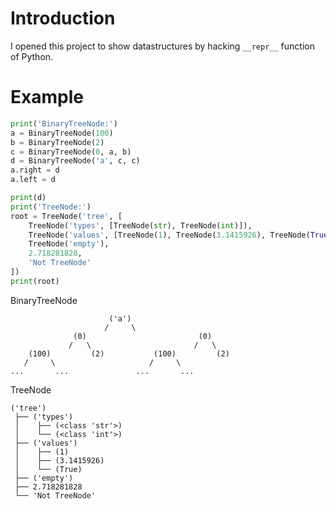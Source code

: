 # Introduction

I opened this project to show datastructures by hacking `__repr__` function of Python.

# Example


```python
print('BinaryTreeNode:')
a = BinaryTreeNode(100)
b = BinaryTreeNode(2)
c = BinaryTreeNode(0, a, b)
d = BinaryTreeNode('a', c, c)
a.right = d
a.left = d

print(d)
print('TreeNode:')
root = TreeNode('tree', [
    TreeNode('types', [TreeNode(str), TreeNode(int)]),
    TreeNode('values', [TreeNode(1), TreeNode(3.1415926), TreeNode(True)]),
    TreeNode('empty'),
    2.718281828,
    'Not TreeNode'
])
print(root)
```
BinaryTreeNode
```
                      ('a')                      
                     /     \                     
              (0)                         (0)    
             /   \                       /   \   
    (100)         (2)           (100)         (2)
   /     \                     /     \           
...       ...               ...       ...        
```
TreeNode
```
('tree')
 ├── ('types')
 │    ├── (<class 'str'>)
 │    └── (<class 'int'>)
 ├── ('values')
 │    ├── (1)
 │    ├── (3.1415926)
 │    └── (True)
 ├── ('empty')
 ├── 2.718281828
 └── 'Not TreeNode'
```
